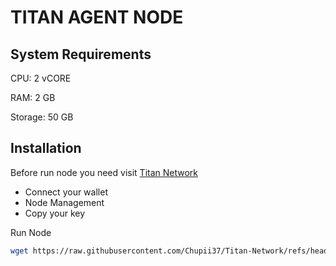 # TITAN AGENT NODE

## System Requirements
CPU: 2 vCORE

RAM: 2 GB

Storage: 50 GB

## Installation

Before run node you need visit [Titan Network](https://test4.titannet.io/)
* Connect your wallet
* Node Management
* Copy your key

Run Node
   ```bash
   wget https://raw.githubusercontent.com/Chupii37/Titan-Network/refs/heads/main/Titan-Agent/titan-agent.sh  && chmod +x titan-agent.sh && ./titan-agent.sh
   ```
